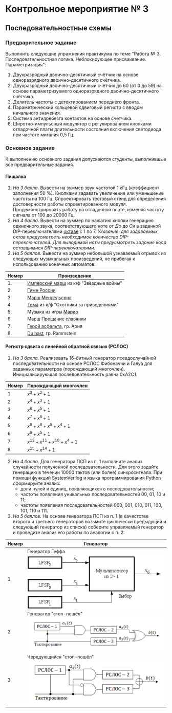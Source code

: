 # Контрольное мероприятие № 3

## Последовательностные схемы

### Предварительное задание

Выполнить следующие упражнения практикума по теме "Работа № 3. Последовательностная логика. Неблокирующее присваивание. Параметризация":

1. Двухразрядный двоично-десятичный счётчик на основе одноразрядного двоично-десятичного счётчика.
2. Двухразрядный двоично-десятичный счётчик до 60 (от 0 до 59) на основе параметризуемого одноразрядного двоично-десятичного счётчика.
3. Делитель частоты с детектированием переднего фронта.
4. Параметрический кольцевой сдвиговый регистр с вводом начального значения.
5. Система антидребезга контактов на основе счётчика.
6. Широтно-импульсный модулятор с регулированием кнопками отладочной платы длительности состояния включения светодиода при частоте мигания 0,5 Гц.

### Основное задание

К выполнению основного задания допускаются студенты, выполнившые все предварительные задания.

#### Пищалка

1. *На 3 балла*. Вывести на зуммер звук частотой 1 кГц (коэффициент заполнения 50 %). Кнопками задавать увеличение или уменьшение частоты на 100 Гц. Спроектировать тестовый стенд для определения достоверности работы спроектированного модуля. Продемонстрировать работу на отладочной плате, изменяя частоту сигнала от 100 до 20000 Гц.
2. *На 4 балла*. Вывести на зуммер по нажатию кнопки генерацию одиночного звука, соответствующего ноте от *До* до *Си* в заданной DIP-переключателями [октаве](https://ru.wikipedia.org/wiki/Октавная_система) с 1 по 7. *Указание: для задаваемых октав предусмотреть необходимое количество DIP-переключателей. Для выводимой ноты предусмотреть задание кода оставшимися DIP-переключателями.*
3. *На 5 баллов*. Вывести на зуммер небольшой узнаваемый отрывок из следующих музыкальных произведений, не прибегая к использованию конечных автоматов:

| Номер | Произведение   |
|-------|----------------|
| 1.    | [Имперский марш](https://youtu.be/cNgaPG0HNug) из к/ф "Звёздные войны" |
| 2.    | [Гимн России](https://music.yandex.ru/album/87715/track/787227)    |
| 3.    | [Марш Мендельсона](https://music.yandex.ru/album/10230090/track/28529443) |
| 4.    | [Тема](https://music.yandex.ru/album/2265992/track/20074441)  из к/ф "Охотники за приведениями" |
| 5.    | Музыка из игры [Марио](https://music.yandex.ru/album/2035250/track/18327671) |
| 6.    |  Марш [Прощание славянки](https://music.yandex.ru/album/10603705/track/65502629) |
| 7.    |  [Герой асфальта](https://music.yandex.ru/album/61483/track/575042), гр. Ария |
| 8.    | [Du hast](https://music.yandex.ru/album/7166032/track/22771), гр. Rammstein  |

#### Регистр сдвига с линейной обратной связью (РСЛОС)

1. *На 3 балла*. Реализовать 16-битный генератор псевдослучайной последовательности на основе РСЛОС Фибоначчи и Галуа для заданных параметров (порождающий многочлен). Инициализирующая последовательность равна 0xA2C1.

| Номер | Порождающий многочлен                  |
|-------|----------------------------------------|
| 1     | $x^3+x^2+1$                            |
| 2     | $x^4 + x^3 + 1$                        |
| 3     | $x^6 + x^5 + 1$                        |
| 4     | $x^7 + x^6 + 1$                        |
| 5     | $x^8 + x^6 + x^5 + x^4 + 1$            |
| 6     | $x^9 + x^5 + 1$                        |
| 7     | $x^{12} + x^{11} + x^{10} + x^{4} + 1$ |
| 8     | $x^{15} + x^{14} + 1$                  |

2. *На 4 балла*. Для генератора ПСП из п. 1 выполните анализ случайности полученной последовательности. Для этого задайте генерацию в течении 10000 тактов (или более) синхросигнала. При помощи функций SystemVerilog и языка программирования Python сформируйте анализ:
    - доли нулей и единиц, появляющихся в последовательности;
    - частоты появления уникальных последовательностей 00, 01, 10 и 11;
    - частоты появления последовательностей 000, 001, 010, 011, 100, 101, 110 и 111.
3. *На 5 баллов*. На основе генератора ПСП из п. 1 (в качестстве второго и третьего генераторов возьмите циклически предыдущий и следующий генератор из списка) соберите управляемый генератор и проведите анализ его работы по аналогии с п. 2:

| Номер | Генератор                 |
|-------|---------------------------|
| 1     | Генератор Геффа ![Alt text](files/figure/image.png)          |
| 2     | Генератор "стоп-пошёл" ![Alt text](files/figure/image-5.png)   |
| 3     | Чередующийся "стоп-пошёл" ![Alt text](files/figure/image-3.png) |
